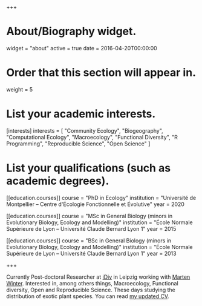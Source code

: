 +++
# About/Biography widget.
widget = "about"
active = true
date = 2016-04-20T00:00:00

# Order that this section will appear in.
weight = 5

# List your academic interests.
[interests]
  interests = [
    "Community Ecology",
    "Biogeography",
    "Computational Ecology",
    "Macroecology",
    "Functional Diversity",
    "R Programming",
    "Reproducible Science",
    "Open Science"
  ]

# List your qualifications (such as academic degrees).
[[education.courses]]
  course = "PhD in Ecology"
  institution = "Université de Montpellier – Centre d'Écologie Fonctionnelle et Évolutive"
  year = 2020

[[education.courses]]
  course = "MSc in General Biology (minors in Evolutionary Biology, Ecology and Modelling)"
  institution = "École Normale Supérieure de Lyon – Université Claude Bernard Lyon 1"
  year = 2015

[[education.courses]]
  course = "BSc in General Biology (minors in Evolutionary Biology, Ecology and Modelling)"
  institution = "École Normale Supérieure de Lyon – Université Claude Bernard Lyon 1"
  year = 2013
 
+++

Currently Post-doctoral Researcher at [iDiv](http://www.idiv.de/sdiv) in Leipzig working with [Marten Winter](https://www.idiv.de/en/groups_and_people/employees/details/64.html). Interested in, among others things, Macroecology, Functional diversity, Open and Reproducible Science. These days studying the distribution of exotic plant species. You can read [my updated CV](https://github.com/Rekyt/new_cv/raw/main/cv_en.pdf).

